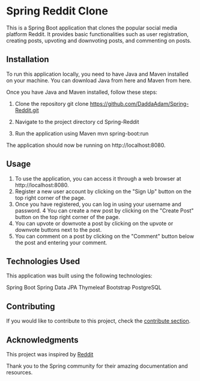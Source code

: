 # Spring Reddit Clone
This is a Spring Boot application that clones the popular social media platform Reddit. It provides basic functionalities such as user registration, creating posts, upvoting and downvoting posts, and commenting on posts.

## Installation
To run this application locally, you need to have Java and Maven installed on your machine. You can download Java from here and Maven from here.

Once you have Java and Maven installed, follow these steps:

1. Clone the repository
git clone https://github.com/DaddaAdam/Spring-Reddit.git

2. Navigate to the project directory
cd Spring-Reddit

3. Run the application using Maven
mvn spring-boot:run

The application should now be running on http://localhost:8080.


## Usage
1. To use the application, you can access it through a web browser at http://localhost:8080.
2. Register a new user account by clicking on the "Sign Up" button on the top right corner of the page.
3. Once you have registered, you can log in using your username and password.
4 You can create a new post by clicking on the "Create Post" button on the top right corner of the page.
5. You can upvote or downvote a post by clicking on the upvote or downvote buttons next to the post.
6. You can comment on a post by clicking on the "Comment" button below the post and entering your comment.

## Technologies Used
This application was built using the following technologies:

Spring Boot
Spring Data JPA
Thymeleaf
Bootstrap
PostgreSQL

## Contributing
If you would like to contribute to this project, check the [contribute section](https://github.com/DaddaAdam/Spring-Reddit/issues).

## Acknowledgments
This project was inspired by [Reddit](https://www.reddit.com/)

Thank you to the Spring community for their amazing documentation and resources.

